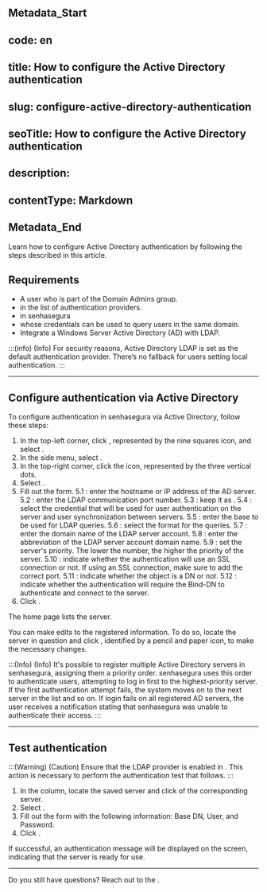 ## Metadata_Start 
## code: en
## title: How to configure the Active Directory authentication 
## slug: configure-active-directory-authentication 
## seoTitle: How to configure the Active Directory authentication 
## description:  
## contentType: Markdown 
## Metadata_End
Learn how to configure Active Directory authentication by following the steps described in this article.

## Requirements

* A user who is part of the Domain Admins group.
*   in the list of authentication providers.
*  in senhasegura
*  whose credentials can be used to query users in the same domain.
* Integrate a Windows Server Active Directory (AD) with LDAP.

:::(info) (Info)
For security reasons, Active Directory LDAP is set as the default authentication provider. There’s no fallback for users setting local authentication.
:::

---
## Configure authentication via Active Directory
To configure authentication in senhasegura via Active Directory, follow these steps:

1. In the top-left corner, click , represented by the nine squares icon, and select .
2. In the side menu, select .
3. In the top-right corner, click the  icon, represented by the three vertical dots.
4. Select .
5. Fill out the  form. 
     5.1 : enter the hostname or IP address of the AD server.
     5.2 : enter the LDAP communication port number.
     5.3 : keep it as .
     5.4 : select the credential that will be used for user authentication on the server and user synchronization between servers. 
    5.5 : enter the base to be used for LDAP queries.
     5.6 : select the format for the queries.
     5.7 : enter the domain name of the LDAP server account.
     5.8 : enter the abbreviation of the LDAP server account domain name.
     5.9 : set the server's priority. The lower the number, the higher the priority of the server.
     5.10 : indicate whether the authentication will use an SSL connection or not. If using an SSL connection, make sure to add the correct port.
     5.11 : indicate whether the object is a DN or not.
     5.12 : indicate whether the authentication will require the Bind-DN to authenticate and connect to the server.
6. Click .

The  home page lists the server.

You can make edits to the registered information. To do so, locate the server in question and click , identified by a pencil and paper icon, to make the necessary changes.

:::(Info) (Info)
It's possible to register multiple Active Directory servers in senhasegura, assigning them a priority order. senhasegura uses this order to authenticate users, attempting to log in first to the highest-priority server. If the first authentication attempt fails, the system moves on to the next server in the list and so on. If login fails on all registered AD servers, the user receives a notification stating that senhasegura was unable to authenticate their access.
:::
***
## Test authentication
:::(Warning) (Caution)
Ensure that the LDAP provider is enabled in . This action is necessary to perform the authentication test that follows.
:::
1. In the  column, locate the saved server and click  of the corresponding server.
2. Select .
3. Fill out the  form with the following information: Base DN, User, and Password.
4. Click .

If successful, an authentication message will be displayed on the screen, indicating that the server is ready for use.
***
Do you still have questions? Reach out to the .
